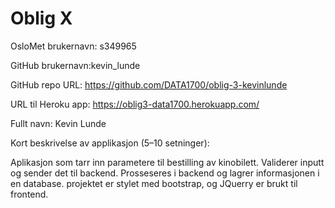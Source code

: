 Oblig X
=======
OsloMet brukernavn: s349965

GitHub brukernavn:kevin_lunde

GitHub repo URL: https://github.com/DATA1700/oblig-3-kevinlunde

URL til Heroku app: https://oblig3-data1700.herokuapp.com/

Fullt navn: Kevin Lunde

Kort beskrivelse av applikasjon (5–10 setninger):

Aplikasjon som tarr inn parametere til bestilling av kinobilett. Validerer inputt og sender det til backend.
Prosseseres i backend og lagrer informasjonen i en database. projektet er stylet med bootstrap, 
og JQuerry er brukt til frontend. 